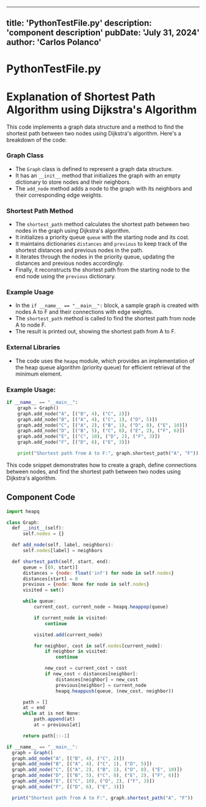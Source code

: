 ---
  title: 'PythonTestFile.py'
  description: 'component description'
  pubDate: 'July 31, 2024'
  author: 'Carlos Polanco'
  ---
  
  
  
  # PythonTestFile.py
  # Explanation of Shortest Path Algorithm using Dijkstra's Algorithm

This code implements a graph data structure and a method to find the shortest path between two nodes using Dijkstra's algorithm. Here's a breakdown of the code:

### Graph Class
- The `Graph` class is defined to represent a graph data structure.
- It has an `__init__` method that initializes the graph with an empty dictionary to store nodes and their neighbors.
- The `add_node` method adds a node to the graph with its neighbors and their corresponding edge weights.

### Shortest Path Method
- The `shortest_path` method calculates the shortest path between two nodes in the graph using Dijkstra's algorithm.
- It initializes a priority queue `queue` with the starting node and its cost.
- It maintains dictionaries `distances` and `previous` to keep track of the shortest distances and previous nodes in the path.
- It iterates through the nodes in the priority queue, updating the distances and previous nodes accordingly.
- Finally, it reconstructs the shortest path from the starting node to the end node using the `previous` dictionary.

### Example Usage
- In the `if __name__ == "__main__":` block, a sample graph is created with nodes A to F and their connections with edge weights.
- The `shortest_path` method is called to find the shortest path from node A to node F.
- The result is printed out, showing the shortest path from A to F.

### External Libraries
- The code uses the `heapq` module, which provides an implementation of the heap queue algorithm (priority queue) for efficient retrieval of the minimum element.

### Example Usage:
```python
if __name__ == "__main__":
    graph = Graph()
    graph.add_node("A", [("B", 4), ("C", 2)])
    graph.add_node("B", [("A", 4), ("C", 1), ("D", 5)])
    graph.add_node("C", [("A", 2), ("B", 1), ("D", 8), ("E", 10)])
    graph.add_node("D", [("B", 5), ("C", 8), ("E", 2), ("F", 6)])
    graph.add_node("E", [("C", 10), ("D", 2), ("F", 3)])
    graph.add_node("F", [("D", 6), ("E", 3)])

    print("Shortest path from A to F:", graph.shortest_path("A", "F"))
```

This code snippet demonstrates how to create a graph, define connections between nodes, and find the shortest path between two nodes using Dijkstra's algorithm.
  
  ## Component Code
  ```jsx
  import heapq

class Graph:
    def __init__(self):
        self.nodes = {}

    def add_node(self, label, neighbors):
        self.nodes[label] = neighbors

    def shortest_path(self, start, end):
        queue = [(0, start)]
        distances = {node: float('inf') for node in self.nodes}
        distances[start] = 0
        previous = {node: None for node in self.nodes}
        visited = set()

        while queue:
            current_cost, current_node = heapq.heappop(queue)

            if current_node in visited:
                continue

            visited.add(current_node)

            for neighbor, cost in self.nodes[current_node]:
                if neighbor in visited:
                    continue

                new_cost = current_cost + cost
                if new_cost < distances[neighbor]:
                    distances[neighbor] = new_cost
                    previous[neighbor] = current_node
                    heapq.heappush(queue, (new_cost, neighbor))

        path = []
        at = end
        while at is not None:
            path.append(at)
            at = previous[at]

        return path[::-1]

if __name__ == "__main__":
    graph = Graph()
    graph.add_node("A", [("B", 4), ("C", 2)])
    graph.add_node("B", [("A", 4), ("C", 1), ("D", 5)])
    graph.add_node("C", [("A", 2), ("B", 1), ("D", 8), ("E", 10)])
    graph.add_node("D", [("B", 5), ("C", 8), ("E", 2), ("F", 6)])
    graph.add_node("E", [("C", 10), ("D", 2), ("F", 3)])
    graph.add_node("F", [("D", 6), ("E", 3)])

    print("Shortest path from A to F:", graph.shortest_path("A", "F"))
  ```
  